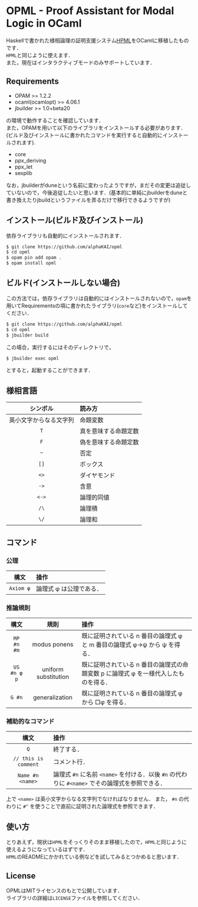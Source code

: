 # OPML - Proof Assistant for Modal Logic in OCaml

Haskellで書かれた様相論理の証明支援システム[HPML](https://github.com/sndtkrh/hpml)をOCamlに移植したものです．  
`HPML`と同じように使えます．  
また，現在はインタラクティブモードのみサポートしています．  
  
  
## Requirements

- OPAM >= 1.2.2
- ocaml(ocamlopt) >= 4.06.1
- jbuilder >= 1.0+beta20

の環境で動作することを確認しています．  
また，OPAMを用いて以下のライブラリをインストールする必要があります．(ビルド及びインストールに書かれたコマンドを実行すると自動的にインストールされます).  
- core
- ppx\_deriving
- ppx\_let
- sexplib

なお，jbuilderがduneという名前に変わったようですが，まだその変更は追従していないので，今後追従したいと思います．(基本的に単純にjbuilderをduneと書き換えたりjbuildというファイルを弄るだけで移行できるようですが)  

## インストール(ビルド及びインストール)
依存ライブラリも自動的にインストールされます．  

```zsh
$ git clone https://github.com/alphaKAI/opml
$ cd opml
$ opam pin add opam .
$ opam install opml
```

## ビルド(インストールしない場合)

この方法では，依存ライブラリは自動的にはインストールされないので，`opam`を用いてRequirementsの項に書かれたライブラリ(`core`など)をインストールしてください．  

```zsh
$ git clone https://github.com/alphaKAI/opml
$ cd opml
$ jbuilder build
```

この場合，実行するにはそのディレクトリで，  

```zsh
$ jbuilder exec opml
```

とすると，起動することができます．  

## 様相言語

| シンボル | 読み方 |
|:-:|:--|
| 英小文字からなる文字列 | 命題変数 |
| `T` | 真を意味する命題定数 |
| `F` | 偽を意味する命題定数 |
| `~` | 否定 |
| `[]` | ボックス |
| `<>` | ダイヤモンド |
| `->` | 含意 |
| `<->` | 論理的同値 |
| `/\` | 論理積 |
| `\/` | 論理和 |

## コマンド

### 公理

| 構文 | 操作 |
|:-:|:-|
| `Axiom φ` | 論理式 φ は公理である． |

### 推論規則

| 構文 | 規則 | 操作 |
|:-:|:-:|:-|
| `MP #n #m` | modus ponens | 既に証明されている n 番目の論理式 φ と m 番目の論理式 φ→ψ から ψ を得る． |
| `US #n φ p` | uniform substitution | 既に証明されている n 番目の論理式の命題変数 p に論理式 φ を一様代入したものを得る． |
| `G #n` | generalization | 既に証明されている n 番目の論理式 φ から □φ を得る． |

### 補助的なコマンド

| 構文 | 操作 |
|:-:|:-|
| `Q` | 終了する． |
| `// this is comment` | コメント行． |
| `Name #n <name>` | 論理式 `#n` に名前 `<name>` を付ける．以後 `#n` の代わりに `#<name>` でその論理式を参照できる． |

上で `<name>` は英小文字からなる文字列でなければなりません．
また， `#n` の代わりに `#^` を使うことで直前に証明された論理式を参照できます．

## 使い方
とりあえず，現状は`HPML`をそっくりそのまま移植したので，`HPML`と同じように使えるようになっているはずです．  
`HPML`のREADMEにかかれている例などを試してみるとつかめると思います．  

## License
OPMLはMITライセンスのもとで公開しています．  
ライブラリの詳細は`LICENSE`ファイルを参照してください．  
